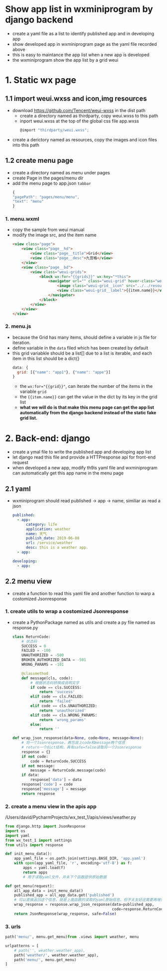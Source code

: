 # Show app list in wxminiprogram by django backend

- create a yaml file as a list to identify published app and in developing app
- show developed app in wxminiprogram page as the yaml file recorded above
- this is easy to maintance the app list when a new app is developed
- the wxminiprogram show the app list by a grid weui

# 1. Static wx page
## 1.1 import weui.wxss and icon,img resources
- download https://github.com/Tencent/weui-wxss in the dist path
  - create a directory named as thirdparty, copy weui.wxss to this path
  - inport weui.wxss at the top of the global css file app.wxss 
    ```js
    @import "thirdparty/weui.wxss";
    ```
- create a derictory named as resources, copy the images and icon files into this path

## 1.2 create menu page
- create a directory named as menu under pages 
- create Page in the pages/menu dir
- add the menu page to app.json `tabbar`
  ```js
  {
  "pagePath": "pages/menu/menu",
  "text": "menu"
  }
  ```
### 1. menu.wxml
- copy the sample from weui manual
- modify the image src, and the item name
  ```html
  <view class="page">
      <view class="page__hd">
          <view class="page__title">Grid</view>
          <view class="page__desc">九宫格</view>
      </view>
      <view class="page__bd">
          <view class="weui-grids">
              <block wx:for="{{grids}}" wx:key="*this">
                  <navigator url="" class="weui-grid" hover-class="weui-grid_active">
                      <image class="weui-grid__icon" src="../../resources/icons/cube.svg" />
                      <view class="weui-grid__label">{{item.name}}</view>
                  </navigator>
              </block>
          </view>
      </view>
  </view>
  ```
### 2. menu.js
- because the Grid has many items, should define a variable in js file for iteration.
- define variable in the `data` filed which has been created by default
- this grid variabkle should be a list[] due to a list is iterable, and each item in this list should be a dict{}
  ```js
  data: {
    grid: [{"name": "app1"}, {"name": "appe"}]
  }
  ```
  - the `wx:for="{{grid}}"`, can iterate the number of the items in the variable `grid`
  - the `{{item.name}}` can get the value in the dict by its key in the grid list
  - **what we will do is that make this menu page can get the app list automatically from the django backend instead of the static fake grid list.**


# 2. Back-end: django
- create a ymal file to write the published app and developing app list
- let django read this file and provide a HTTPresponse api for front-end request
- when developed a new app, modify th9is yaml file and wxminiprogram can automatically get this app name in the menu page
## 2.1 yaml 
- wxminiprogram should read published -> app -> name, similiar as read a json 
  ```yaml
  published:
    - app:
        category: life
        application: weather
        name: 天气
        publish_date: 2019-06-08
        url: /service/weather
        desc: this is a weather app.
    - app:

  developing:
    - app:
  ```

## 2.2 menu view
- create a  function to read this yaml file and another function to warp a costomized Jsonresponse
### 1. create utils to wrap a costomized Jsonresponse
- create a PythonPackage named as utils and create a py file named as response.py
  ```python
  class ReturnCode:
      # 状态码
      SUCCESS = 0
      FAILED = -100
      UNAUTHORIZED = -500
      BROKEN_AUTHORIZED_DATA = -501
      WRONG_PARAMS = -101

      @classmethod
      def message(cls, code):
          # 根据状态码转换成说明文字
          if code == cls.SUCCESS:
              return 'success'
          elif code == cls.FAILED:
              return 'failed'
          elif code == cls.UNAUTHORIZED:
              return 'unauthorized'
          elif code == cls.WRONG_PARAMS:
              return 'wrong_params'
          else:
              return ''

  def wrap_json_response(data=None, code=None, message=None):
      # 将一个Jsonresponse，再包装上code和message两个信息
      # return一个dict结构，再有safe=false读取将一个Jsonresponse
      response = {}
      if not code:
          code = ReturnCode.SUCCESS
      if not message:
          message = ReturnCode.message(code)
      if data:
          response['data'] = data
      response['code'] = code
      response['message'] = message
      return response
  ```

### 2. create a menu view in the apis app
/Users/david/PycharmProjects/wx_test_1/apis/views/weather.py
```python
from django.http import JsonResponse
import os
import yaml
from wx_test_1 import settings
from utils import response

def init_menu_data():
    app_yaml_file = os.path.join(settings.BASE_DIR, 'app.yaml')
    with open(app_yaml_file, 'r', encoding='utf-8') as f:
        apps = yaml.load(f)
        return apps
        # 用于读取yaml文件，并未下个函数提供原始数据

def get_menu(request):
    all_app_data = init_menu_data()
    published_app = all_app_data.get('published')
    # 可以直接返回这个信息，就是上面函数的读取的yaml原始信息，但不太友好还需要再增加几个字段
    wrap_response = response.wrap_json_response(data=published_app,
                                                code=response.ReturnCode.SUCCESS,)
    return JsonResponse(wrap_response, safe=False)
```
### 3. urls
```python
path('menu/', menu.get_menu)from .views import weather, menu

urlpatterns = [
    # path('', weather.weather_app),
    path('weather/', weather.weather_app),
    path('menu/', menu.get_menu)
]
```


